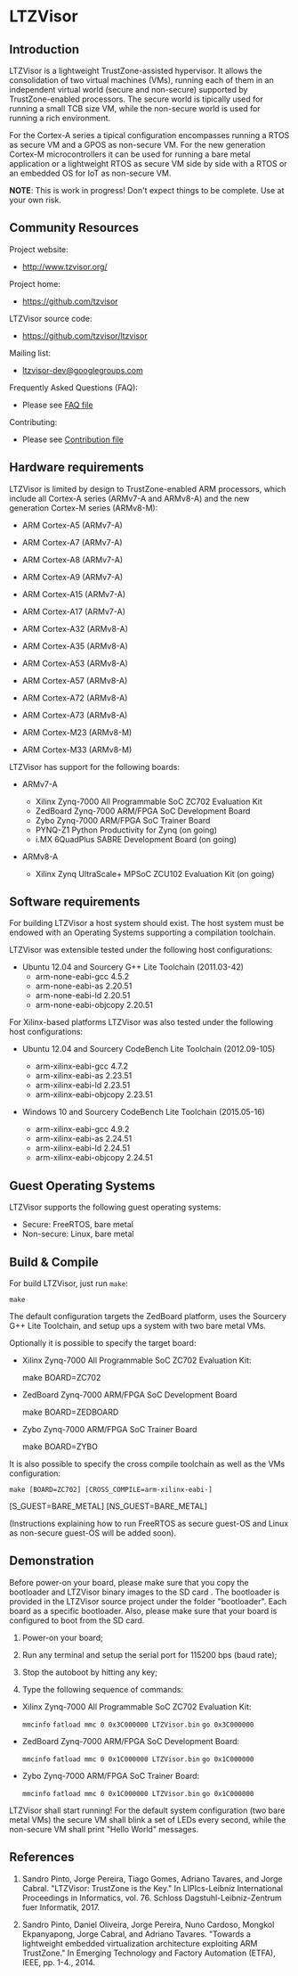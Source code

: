 LTZVisor
=========


Introduction
------------

LTZVisor is a lightweight TrustZone-assisted hypervisor. It allows the 
consolidation of two virtual machines (VMs), running each of them in 
an independent virtual world (secure and non-secure) supported by 
TrustZone-enabled processors. 
The secure world is tipically used for running a small TCB size VM, 
while the non-secure world is used for running a rich environment. 
  
For the Cortex-A series a tipical configuration encompasses 
running a RTOS as secure VM and a GPOS as non-secure VM.
For the new generation Cortex-M microcontrollers it can be used for 
running a bare metal application or a lightweight RTOS as secure VM 
side by side with a RTOS or an embedded OS for IoT as non-secure VM.  


**NOTE**: This is work in progress! Don't expect things to be complete. 
Use at your own risk.


Community Resources
-------------------

Project website:

 - http://www.tzvisor.org/

Project home:

 - https://github.com/tzvisor
 
LTZVisor source code:

 - https://github.com/tzvisor/ltzvisor
 
Mailing list:
	
 - ltzvisor-dev@googlegroups.com
 
Frequently Asked Questions (FAQ):

 - Please see [FAQ file](FAQ.md)
 
Contributing:

 - Please see [Contribution file](CONTRIBUTING)


Hardware requirements
------------

LTZVisor is limited by design to TrustZone-enabled ARM processors,
which include all Cortex-A series (ARMv7-A and ARMv8-A) and the 
new generation Cortex-M series (ARMv8-M):

 - ARM Cortex-A5 (ARMv7-A)
 - ARM Cortex-A7 (ARMv7-A)
 - ARM Cortex-A8 (ARMv7-A)
 - ARM Cortex-A9 (ARMv7-A)
 - ARM Cortex-A15 (ARMv7-A)
 - ARM Cortex-A17 (ARMv7-A)
 
 - ARM Cortex-A32 (ARMv8-A)
 - ARM Cortex-A35 (ARMv8-A)
 - ARM Cortex-A53 (ARMv8-A)
 - ARM Cortex-A57 (ARMv8-A)
 - ARM Cortex-A72 (ARMv8-A)
 - ARM Cortex-A73 (ARMv8-A)
 
 - ARM Cortex-M23 (ARMv8-M)
 - ARM Cortex-M33 (ARMv8-M)


LTZVisor has support for the following boards:

 - ARMv7-A
	* Xilinx Zynq-7000 All Programmable SoC ZC702 Evaluation Kit
	* ZedBoard Zynq-7000 ARM/FPGA SoC Development Board 
	* Zybo Zynq-7000 ARM/FPGA SoC Trainer Board 
	* PYNQ-Z1 Python Productivity for Zynq (on going)
	* i.MX 6QuadPlus SABRE Development Board (on going)
	
 - ARMv8-A
	* Xilinx Zynq UltraScale+ MPSoC ZCU102 Evaluation Kit (on going)
 

 
Software requirements
------------
For building LTZVisor a host system should exist. The host system 
must be endowed with an Operating Systems supporting a compilation 
toolchain. 

LTZVisor was extensible tested under the following host 
configurations:

 - Ubuntu 12.04 and Sourcery G++ Lite Toolchain (2011.03-42)
	* arm-none-eabi-gcc 4.5.2 
	* arm-none-eabi-as 2.20.51
	* arm-none-eabi-ld 2.20.51 
	* arm-none-eabi-objcopy 2.20.51 

For Xilinx-based platforms LTZVisor was also tested under 
the following host configurations:	

 - Ubuntu 12.04 and Sourcery CodeBench Lite Toolchain (2012.09-105)
	* arm-xilinx-eabi-gcc 4.7.2
	* arm-xilinx-eabi-as 2.23.51 
	* arm-xilinx-eabi-ld 2.23.51 
	* arm-xilinx-eabi-objcopy 2.23.51 

 - Windows 10 and Sourcery CodeBench Lite Toolchain (2015.05-16)
	* arm-xilinx-eabi-gcc 4.9.2
	* arm-xilinx-eabi-as 2.24.51 
	* arm-xilinx-eabi-ld 2.24.51 
	* arm-xilinx-eabi-objcopy 2.24.51 
	
Guest Operating Systems
------------

LTZVisor supports the following guest operating systems:

 - Secure: FreeRTOS, bare metal
 - Non-secure: Linux, bare metal

Build & Compile
------------

For build LTZVisor, just run `make`:

	make 
	
The default configuration targets the ZedBoard platform, uses
the Sourcery G++ Lite Toolchain, and setup ups a system with two
bare metal VMs. 

Optionally it is possible to specify the target board:

 - Xilinx Zynq-7000 All Programmable SoC ZC702 Evaluation Kit:
	
	make BOARD=ZC702

 - ZedBoard Zynq-7000 ARM/FPGA SoC Development Board
 
	make BOARD=ZEDBOARD
 
 - Zybo Zynq-7000 ARM/FPGA SoC Trainer Board
 
	make BOARD=ZYBO
	
It is also possible to specify the cross compile toolchain as well
as the VMs configuration:

	make [BOARD=ZC702] [CROSS_COMPILE=arm-xilinx-eabi-] 
[S_GUEST=BARE_METAL] [NS_GUEST=BARE_METAL]

(Instructions explaining how to run FreeRTOS as secure guest-OS 
and Linux as non-secure guest-OS will be added soon).	

Demonstration
------------

Before power-on your board, please make sure that you copy the 
bootloader and LTZVisor binary images to the SD card . The bootloader
is provided in the LTZVisor source project under the folder "bootloader".
Each board as a specific bootloader. Also, please make sure that your 
board is configured to boot from the SD card.

1. Power-on your board;

2. Run any terminal and setup the serial port for 115200 bps (baud rate);

3. Stop the autoboot by hitting any key;

4. Type the following sequence of commands:

 - Xilinx Zynq-7000 All Programmable SoC ZC702 Evaluation Kit:
 
	`mmcinfo`
	`fatload mmc 0 0x3C000000 LTZVisor.bin`
	`go 0x3C000000` 

 - ZedBoard Zynq-7000 ARM/FPGA SoC Development Board:
 
	`mmcinfo`
	`fatload mmc 0 0x1C000000 LTZVisor.bin`
	`go 0x1C000000` 
	
 - Zybo Zynq-7000 ARM/FPGA SoC Trainer Board:
 
	`mmcinfo`
	`fatload mmc 0 0x1C000000 LTZVisor.bin`
	`go 0x1C000000` 

LTZVisor shall start running! For the default system configuration 
(two bare metal VMs) the secure VM shall blink a set of LEDs every 
second, while the non-secure VM shall print "Hello World" messages. 

References
------------

 1. Sandro Pinto, Jorge Pereira, Tiago Gomes, Adriano Tavares, and Jorge Cabral. 
 "LTZVisor: TrustZone is the Key." In LIPIcs-Leibniz International Proceedings 
 in Informatics, vol. 76. Schloss Dagstuhl-Leibniz-Zentrum fuer Informatik, 2017.
 
 2. Sandro Pinto, Daniel Oliveira, Jorge Pereira, Nuno Cardoso, Mongkol 
 Ekpanyapong, Jorge Cabral, and Adriano Tavares. "Towards a lightweight embedded 
 virtualization architecture exploiting ARM TrustZone." In Emerging Technology 
 and Factory Automation (ETFA), IEEE, pp. 1-4., 2014.
